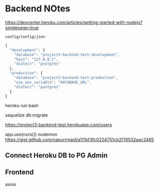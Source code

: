 # Backend NOtes

https://devcenter.heroku.com/articles/getting-started-with-nodejs?singlepage=true

`config/config/json`

```js
{
  "development": {
    "database": "project3-backend-test-development",
    "host": "127.0.0.1",
    "dialect": "postgres"
  },
  "production": {
    "database": "project3-backend-test-production",
    "use_env_variable": "DATABASE_URL",
    "dialect": "postgres"
  }
}
```


heroku run bash

sequelize db:migrate

https://project3-backend-test.herokuapp.com/users

app.use(cors())
nodemon
https://gist.github.com/vapurrmaid/a111bf3fc0224751cb2f76532aac2465

## Connect Heroku DB to PG Admin

## Frontend

axios